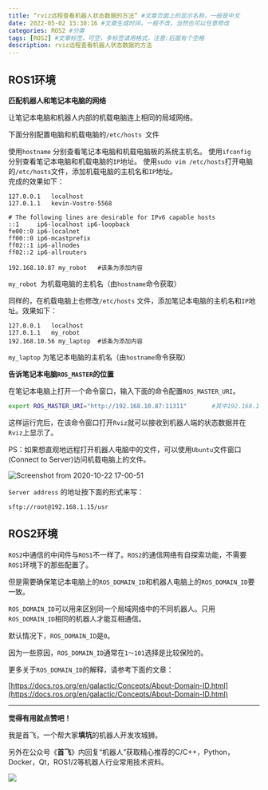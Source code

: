 ```yaml
---
title: “rviz远程查看机器人状态数据的方法” #文章页面上的显示名称，一般是中文
date: 2022-05-02 15:30:16 #文章生成时间，一般不改，当然也可以任意修改
categories: ROS2 #分类
tags: [ROS2] #文章标签，可空，多标签请用格式，注意:后面有个空格
description: rviz远程查看机器人状态数据的方法
---
```


## ROS1环境

**匹配机器人和笔记本电脑的网络**

让笔记本电脑和机器人内部的机载电脑连上相同的局域网络。

下面分别配置电脑和机载电脑的`/etc/hosts `文件

使用`hostname` 分别查看笔记本电脑和机载电脑板的系统主机名。
使用`ifconfig` 分别查看笔记本电脑和机载电脑的`IP`地址。
使用`sudo vim /etc/hosts`打开电脑的`/etc/hosts`文件，添加机载电脑的主机名和`IP`地址。  
完成的效果如下：

```
127.0.0.1	localhost
127.0.1.1	kevin-Vostro-5568

# The following lines are desirable for IPv6 capable hosts
::1     ip6-localhost ip6-loopback
fe00::0 ip6-localnet
ff00::0 ip6-mcastprefix
ff02::1 ip6-allnodes
ff02::2 ip6-allrouters

192.168.10.87 my_robot   #该条为添加内容
```
`my_robot `为机载电脑的主机名（由`hostname`命令获取）

同样的，在机载电脑上也修改`/etc/hosts` 文件，添加笔记本电脑的主机名和`IP`地址。效果如下：
```
127.0.0.1	localhost
127.0.1.1	my_robot
192.168.10.56 my_laptop  #该条为添加内容

```
`my_laptop` 为笔记本电脑的主机名（由`hostname`命令获取）



**告诉笔记本电脑`ROS_MASTER`的位置**

在笔记本电脑上打开一个命令窗口，输入下面的命令配置`ROS_MASTER_URI`。

```bash
export ROS_MASTER_URI="http://192.168.10.87:11311"       #其中192.168.10.87为机器人电脑的ip地址
```

这样运行完后，在该命令窗口打开`Rviz`就可以接收到机器人端的状态数据并在`Rviz`上显示了。



PS：如果想直观地远程打开机器人电脑中的文件，可以使用`Ubuntu`文件窗口(Connect to Server)访问机载电脑上的文件。

![Screenshot from 2020-10-22 17-00-51](https://gitee.com/shoufei/markdown_picture/raw/master/img/Screenshot%20from%202020-10-22%2017-00-51.png)

`Server address` 的地址按下面的形式来写：

```bash
sftp://root@192.168.1.15/usr
```





## ROS2环境

`ROS2`中通信的中间件与`ROS1`不一样了。`ROS2`的通信网络有自探索功能，不需要`ROS1`环境下的那些配置了。  

但是需要确保笔记本电脑上的`ROS_DOMAIN_ID`和机器人电脑上的`ROS_DOMAIN_ID`要一致。  

`ROS_DOMAIN_ID`可以用来区别同一个局域网络中的不同机器人。只用`ROS_DOMAIN_ID`相同的机器人才能互相通信。  

默认情况下，`ROS_DOMAIN_ID`是`0`。 

因为一些原因，`ROS_DOMAIN_ID`通常在`1～101`选择是比较保险的。

更多关于`ROS_DOMAIN_ID`的解释，请参考下面的文章：

[https://docs.ros.org/en/galactic/Concepts/About-Domain-ID.html](https://docs.ros.org/en/galactic/Concepts/About-Domain-ID.html)



---

**觉得有用就点赞吧！**

我是首飞，一个帮大家**填坑**的机器人开发攻城狮。

另外在公众号《**首飞**》内回复“机器人”获取精心推荐的C/C++，Python，Docker，Qt，ROS1/2等机器人行业常用技术资料。

![](https://gitee.com/shoufei/blog_images/raw/master/shoufei_qr.jpg)

